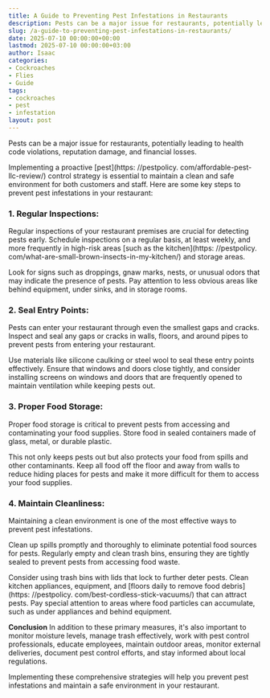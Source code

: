```yaml
---
title: A Guide to Preventing Pest Infestations in Restaurants
description: Pests can be a major issue for restaurants, potentially leading to health code violations, reputation damage, and financial losses. Implementing a proactive...
slug: /a-guide-to-preventing-pest-infestations-in-restaurants/
date: 2025-07-10 00:00:00+00:00
lastmod: 2025-07-10 00:00:00+03:00
author: Isaac
categories:
- Cockroaches
- Flies
- Guide
tags:
- cockroaches
- pest
- infestation
layout: post
---
```


Pests can be a major issue for restaurants, potentially leading to health code violations, reputation damage, and financial losses.

Implementing a proactive [pest](https: //pestpolicy. com/affordable-pest-llc-review/) control strategy is essential to maintain a clean and safe environment for both customers and staff. Here are some key steps to prevent pest infestations in your restaurant:

###  **1. Regular Inspections:**

Regular inspections of your restaurant premises are crucial for detecting pests early. Schedule inspections on a regular basis, at least weekly, and more frequently in high-risk areas [such as the kitchen](https: //pestpolicy. com/what-are-small-brown-insects-in-my-kitchen/) and storage areas.

Look for signs such as droppings, gnaw marks, nests, or unusual odors that may indicate the presence of pests. Pay attention to less obvious areas like behind equipment, under sinks, and in storage rooms.

###  **2. Seal Entry Points:**

Pests can enter your restaurant through even the smallest gaps and cracks. Inspect and seal any gaps or cracks in walls, floors, and around pipes to prevent pests from entering your restaurant.

Use materials like silicone caulking or steel wool to seal these entry points effectively. Ensure that windows and doors close tightly, and consider installing screens on windows and doors that are frequently opened to maintain ventilation while keeping pests out.

###  **3. Proper Food Storage:**

Proper food storage is critical to prevent pests from accessing and contaminating your food supplies. Store food in sealed containers made of glass, metal, or durable plastic.

This not only keeps pests out but also protects your food from spills and other contaminants. Keep all food off the floor and away from walls to reduce hiding places for pests and make it more difficult for them to access your food supplies.

###  **4. Maintain Cleanliness:**

Maintaining a clean environment is one of the most effective ways to prevent pest infestations.

Clean up spills promptly and thoroughly to eliminate potential food sources for pests. Regularly empty and clean trash bins, ensuring they are tightly sealed to prevent pests from accessing food waste.

Consider using trash bins with lids that lock to further deter pests. Clean kitchen appliances, equipment, and [floors daily to remove food debris](https: //pestpolicy. com/best-cordless-stick-vacuums/) that can attract pests. Pay special attention to areas where food particles can accumulate, such as under appliances and behind equipment.

**Conclusion** In addition to these primary measures, it's also important to monitor moisture levels, manage trash effectively, work with pest control professionals, educate employees, maintain outdoor areas, monitor external deliveries, document pest control efforts, and stay informed about local regulations.

Implementing these comprehensive strategies will help you prevent pest infestations and maintain a safe environment in your restaurant.
